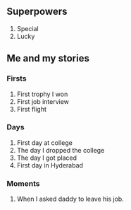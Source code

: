 ## Superpowers
1. Special
1. Lucky


## Me and my stories

### Firsts
1. First trophy I won
1. First job interview
1. First flight


### Days
1. First day at college
1. The day I dropped the college
1. The day I got placed
1. First day in Hyderabad


### Moments
1. When I asked daddy to leave his job.
